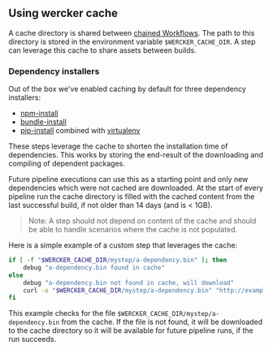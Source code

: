 ## Using wercker cache

A cache directory is shared between [chained
Workflows](/docs/workflows/index.html). The path to this directory is stored in
the environment variable `$WERCKER_CACHE_DIR`. A step can leverage this cache
to share assets between builds.

### Dependency installers
Out of the box we've enabled caching by default for three dependency
installers:

* [npm-install](https://app.wercker.com/#applications/51c829f23179be44780021ac/tab/details)
* [bundle-install](https://app.wercker.com/#applications/51c829d13179be44780020be/tab/details)
* [pip-install](https://app.wercker.com/#applications/51c829fb3179be44780021f0/tab/details) combined with [virtualenv](https://app.wercker.com/#applications/527bb985138f8aef26000c8f/tab/details)

These steps leverage the cache to shorten the installation time of
dependencies.  This works by storing the end-result of the downloading and
compiling of dependent packages.

Future pipeline executions can use this as a starting point and only new dependencies which
were not cached are downloaded. At the start of every pipeline run the cache directory
is filled with the cached content from the last successful build, if not older
than 14 days (and is < 1GB).

> Note: A step should not depend on content of the cache and should be able to handle
scenarios where the cache is not populated.

Here is a simple example of a custom step that leverages the cache:

```bash
if [ -f "$WERCKER_CACHE_DIR/mystep/a-dependency.bin" ]; then
    debug "a-dependency.bin found in cache"
else
    debug "a-dependency.bin not found in cache, will download"
    curl -o "$WERCKER_CACHE_DIR/mystep/a-dependency.bin" "http://example.com/a-dependency.bin"
fi
```

This example checks for the file `$WERCKER_CACHE_DIR/mystep/a-dependency.bin`
from the cache. If the file is not found, it will be downloaded to the cache
directory so it will be available for future pipeline runs, if the run succeeds.

